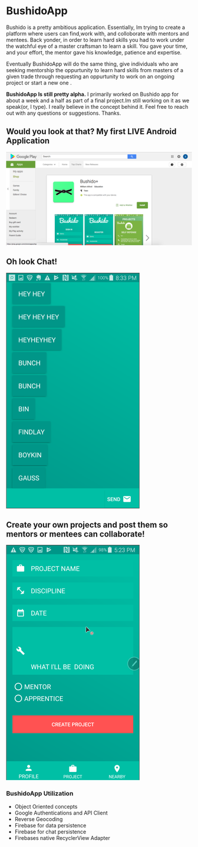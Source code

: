 # BushidoApp
Bushido is a pretty ambitious application. Essentially, Im trying to create a platform where users can find,work with, and colloborate with mentors and mentees. Back yonder, in order to learn hard skills you had to work under the watchful eye of a master craftsman to learn a skill. You gave your time, and your effort, the mentor gave his knowledge, patience and expertise.

Eventually BushidoApp will do the same thing, give individuals who are seeking mentorship the oppurtunity to learn hard skills from masters of a given trade through requesting an oppurtunity to work on an ongoing project or start a new one .

**BushidoApp Is still pretty alpha.** I primarily worked on Bushido app for about a week and a half as part of a final project.Im still working on it as we speak(or, I type). I really believe in the concept behind it. Feel free to reach out with any questions or suggestions. Thanks.

## Would you look at that? My first LIVE Android Application

![Alt text](images/PlayStore.png)


## Oh look Chat!
![Alt text](images/chat.png)



## Create your own projects and post them so mentors or mentees can collaborate!
![Alt text](images/creation.png)

### BushidoApp Utilization
* Object Oriented concepts
* Google Authentications and API Client
* Reverse Geocoding
* Firebase for data persistence
* Firebase for chat persistence
* Firebases native RecyclerView Adapter






